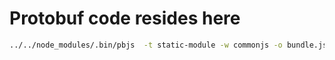 # Protobuf code resides here

```bash
../../node_modules/.bin/pbjs  -t static-module -w commonjs -o bundle.js rpc.proto
```